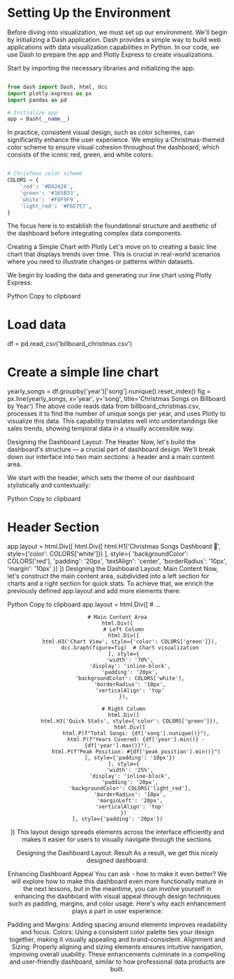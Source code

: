 # Setting Up the Environment

Before diving into visualization, we must set up our environment. We'll begin by initializing a Dash application. Dash provides a simple way to build web applications with data visualization capabilities in Python. In our code, we use Dash to prepare the app and Plotly Express to create visualizations.

Start by importing the necessary libraries and initializing the app:

```Python

from dash import Dash, html, dcc
import plotly.express as px
import pandas as pd

# Initialize app
app = Dash(__name__)
```
In practice, consistent visual design, such as color schemes, can significantly enhance the user experience. We employ a Christmas-themed color scheme to ensure visual cohesion throughout the dashboard, which consists of the iconic red, green, and white colors:

```Python

# Christmas color scheme
COLORS = {
    'red': '#D42426',
    'green': '#165B33',
    'white': '#F8F9F9',
    'light_red': '#F6E7E7',
}
```
The focus here is to establish the foundational structure and aesthetic of the dashboard before integrating complex data components.

Creating a Simple Chart with Plotly
Let's move on to creating a basic line chart that displays trends over time. This is crucial in real-world scenarios where you need to illustrate changes or patterns within datasets.

We begin by loading the data and generating our line chart using Plotly Express:

Python
Copy to clipboard
# Load data
df = pd.read_csv('billboard_christmas.csv')

# Create a simple line chart
yearly_songs = df.groupby('year')['song'].nunique().reset_index()
fig = px.line(yearly_songs, x='year', y='song', 
              title='Christmas Songs on Billboard by Year')
The above code reads data from billboard_christmas.csv, processes it to find the number of unique songs per year, and uses Plotly to visualize this data. This capability translates well into understandings like sales trends, showing temporal data in a visually accessible way.

Designing the Dashboard Layout: The Header
Now, let's build the dashboard's structure — a crucial part of dashboard design. We'll break down our interface into two main sections: a header and a main content area.

We start with the header, which sets the theme of our dashboard stylistically and contextually:

Python
Copy to clipboard
# Header Section
app.layout = html.Div([
    html.Div([
        html.H1('Christmas Songs Dashboard 🎄', style={'color': COLORS['white']})
    ], style={
        'backgroundColor': COLORS['red'],
        'padding': '20px',
        'textAlign': 'center',
        'borderRadius': '10px',
        'margin': '10px'
    })
])
Designing the Dashboard Layout: Main Content
Now, let's construct the main content area, subdivided into a left section for charts and a right section for quick stats. To achieve that, we enrich the previously defined app.layout and add more elements there:

Python
Copy to clipboard
app.layout = html.Div([
    # ... <header definition>

    # Main Content Area
    html.Div([
        # Left Column
        html.Div([
            html.H3('Chart View', style={'color': COLORS['green']}),
            dcc.Graph(figure=fig)  # Chart visualization
        ], style={
            'width': '70%',
            'display': 'inline-block',
            'padding': '20px',
            'backgroundColor': COLORS['white'],
            'borderRadius': '10px',
            'verticalAlign': 'top'
        }),

        # Right Column
        html.Div([
            html.H3('Quick Stats', style={'color': COLORS['green']}),
            html.Div([
                html.P(f"Total Songs: {df['song'].nunique()}"),
                html.P(f"Years Covered: {df['year'].min()} - {df['year'].max()}"),
                html.P(f"Peak Position: #{df['peak_position'].min()}")
            ], style={'padding': '10px'})
        ], style={
            'width': '25%',
            'display': 'inline-block',
            'padding': '20px',
            'backgroundColor': COLORS['light_red'],
            'borderRadius': '10px',
            'marginLeft': '20px',
            'verticalAlign': 'top'
        })
    ], style={'padding': '20px'})
])
This layout design spreads elements across the interface efficiently and makes it easier for users to visually navigate through the sections.

Designing the Dashboard Layout: Result
As a result, we get this nicely designed dashboard:



Enhancing Dashboard Appeal
You can ask - how to make it even better? We will explore how to make this dashboard even more functionally mature in the next lessons, but in the meantime, you can involve yourself in enhancing the dashboard with visual appeal through design techniques such as padding, margins, and color usage. Here's why each enhancement plays a part in user experience:

Padding and Margins: Adding spacing around elements improves readability and focus.
Colors: Using a consistent color palette ties your design together, making it visually appealing and brand-consistent.
Alignment and Sizing: Properly aligning and sizing elements ensures intuitive navigation, improving overall usability.
These enhancements culminate in a compelling and user-friendly dashboard, similar to how professional data products are built.
